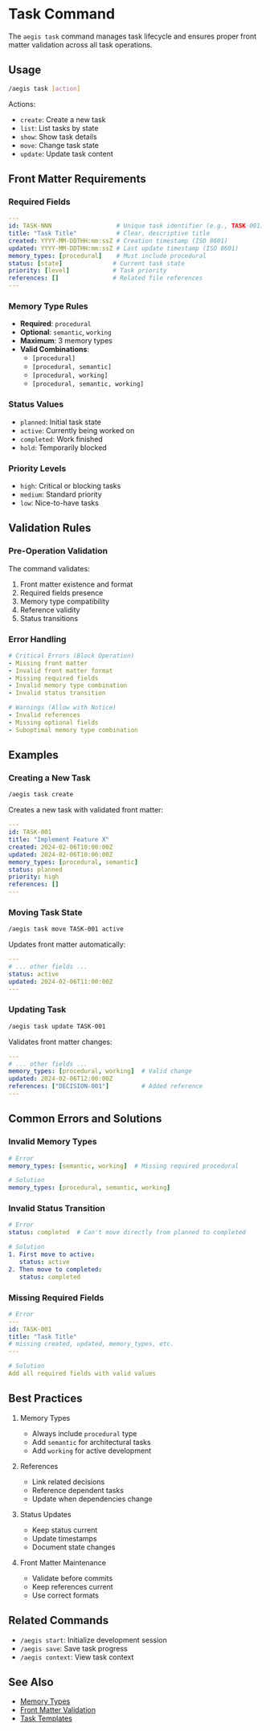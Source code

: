 # Task Command

The `aegis task` command manages task lifecycle and ensures proper front matter validation across all task operations.

## Usage
```bash
/aegis task [action]
```

Actions:
- `create`: Create a new task
- `list`: List tasks by state
- `show`: Show task details
- `move`: Change task state
- `update`: Update task content

## Front Matter Requirements

### Required Fields
```yaml
---
id: TASK-NNN                  # Unique task identifier (e.g., TASK-001)
title: "Task Title"           # Clear, descriptive title
created: YYYY-MM-DDTHH:mm:ssZ # Creation timestamp (ISO 8601)
updated: YYYY-MM-DDTHH:mm:ssZ # Last update timestamp (ISO 8601)
memory_types: [procedural]    # Must include procedural
status: [state]              # Current task state
priority: [level]            # Task priority
references: []               # Related file references
---
```

### Memory Type Rules
- **Required**: `procedural`
- **Optional**: `semantic`, `working`
- **Maximum**: 3 memory types
- **Valid Combinations**:
  - `[procedural]`
  - `[procedural, semantic]`
  - `[procedural, working]`
  - `[procedural, semantic, working]`

### Status Values
- `planned`: Initial task state
- `active`: Currently being worked on
- `completed`: Work finished
- `hold`: Temporarily blocked

### Priority Levels
- `high`: Critical or blocking tasks
- `medium`: Standard priority
- `low`: Nice-to-have tasks

## Validation Rules

### Pre-Operation Validation
The command validates:
1. Front matter existence and format
2. Required fields presence
3. Memory type compatibility
4. Reference validity
5. Status transitions

### Error Handling
```yaml
# Critical Errors (Block Operation)
- Missing front matter
- Invalid front matter format
- Missing required fields
- Invalid memory type combination
- Invalid status transition

# Warnings (Allow with Notice)
- Invalid references
- Missing optional fields
- Suboptimal memory type combination
```

## Examples

### Creating a New Task
```bash
/aegis task create
```
Creates a new task with validated front matter:
```yaml
---
id: TASK-001
title: "Implement Feature X"
created: 2024-02-06T10:00:00Z
updated: 2024-02-06T10:00:00Z
memory_types: [procedural, semantic]
status: planned
priority: high
references: []
---
```

### Moving Task State
```bash
/aegis task move TASK-001 active
```
Updates front matter automatically:
```yaml
---
# ... other fields ...
status: active
updated: 2024-02-06T11:00:00Z
---
```

### Updating Task
```bash
/aegis task update TASK-001
```
Validates front matter changes:
```yaml
---
# ... other fields ...
memory_types: [procedural, working]  # Valid change
updated: 2024-02-06T12:00:00Z
references: ["DECISION-001"]         # Added reference
---
```

## Common Errors and Solutions

### Invalid Memory Types
```yaml
# Error
memory_types: [semantic, working]  # Missing required procedural

# Solution
memory_types: [procedural, semantic, working]
```

### Invalid Status Transition
```yaml
# Error
status: completed  # Can't move directly from planned to completed

# Solution
1. First move to active:
   status: active
2. Then move to completed:
   status: completed
```

### Missing Required Fields
```yaml
# Error
---
id: TASK-001
title: "Task Title"
# missing created, updated, memory_types, etc.
---

# Solution
Add all required fields with valid values
```

## Best Practices

1. Memory Types
   - Always include `procedural` type
   - Add `semantic` for architectural tasks
   - Add `working` for active development

2. References
   - Link related decisions
   - Reference dependent tasks
   - Update when dependencies change

3. Status Updates
   - Keep status current
   - Update timestamps
   - Document state changes

4. Front Matter Maintenance
   - Validate before commits
   - Keep references current
   - Use correct formats

## Related Commands
- `/aegis start`: Initialize development session
- `/aegis save`: Save task progress
- `/aegis context`: View task context

## See Also
- [Memory Types](../memory_types.md)
- [Front Matter Validation](../validation.md)
- [Task Templates](../templates.md#task-template)